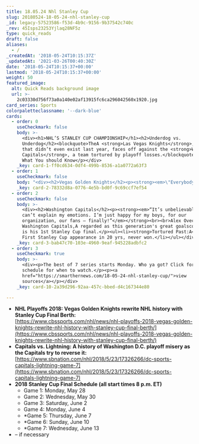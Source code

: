 ```yaml
---
title: 18.05.24 Nhl Stanley Cup
slug: 20180524-18-05-24-nhl-stanley-cup
_id: legacy-57523586-f53d-4b9c-9156-9b37542c740c
_rev: 45Isps23253Yjlaq28NF5z
type: quick_reads
draft: false
aliases:
  - /
_createdAt: '2018-05-24T10:15:37Z'
_updatedAt: '2021-03-26T00:40:30Z'
date: '2018-05-24T10:15:37+00:00'
lastmod: '2018-05-24T10:15:37+00:00'
weight: 50
featured_image:
  alt: Quick Reads background image
  url: >-
    2c03330d756f73a0a140e02af13915fc6ca296042560x1920.jpg
card_series: Sports
colorpaletteclassname: '--dark-blue'
cards:
  - order: 0
    useCheckmark: false
    body: >-
      <div><h1>NHL’S STANLEY CUP CHAMPIONSHIP</h1><h2>Underdog vs.
      Underdog</h2><blockquote>TheA <strong>Las Vegas Knights</strong>,A a team
      that didn’t even exist last year, faces off against the <strong>Washington
      Capitals</strong>, a team tortured by playoff losses.</blockquote><p>flip:
      What You should Know</p></div>
    _key: card-1-ff0cd634-0df4-499b-8536-a1a0772a63f3
  - order: 1
    useCheckmark: false
    body: "<div><h2>Vegas Golden Knights</h2><p><strong><em>\"Everybody on this team has something to prove. We call ourselves a\x18The Golden Misfits’ for a reason. We’re doing a good job of proving everybody wrong.\"</em></strong><br><br>Ryan Reaves, Golden Knights, helped score winning goal that sent team to the Final.</p><ul><li><strong>New franchise:</strong> At one point, 500-1 odds to win championship.</li></ul></div>"
    _key: card-2-78332d8a-0776-4e5b-bd0f-9c69ccf7ef54
  - order: 2
    useCheckmark: false
    body: >-
      <div><h2>Washington Capitals</h2><p><strong><em>“It’s unbelievable… I
      can’t explain my emotions. I’m just happy for my boys, for our
      organization, our fans — finally!”</em></strong><br><br>Alex Ovechkin,
      Washington Capitals,A regarded as this generation's great goalscorer. This
      is his 1st Stanley Cup final.</p><ul><li><strong>Tortured Past:A</strong>
      First Stanley Cup appearance in 20 yrs, never won.</li></ul></div>
    _key: card-3-bab47c70-103e-4960-9eaf-945228adbfc2
  - order: 3
    useCheckmark: true
    body: >-
      <div><p>The best of 7 series starts Monday. Who ya got? Click for the full
      schedule for when to watch.</p><p><a
      href="https://smarthernews.com/18-05-24-nhl-stanley-cup/">view
      sources</a></p></div>
    _key: card-10-2a39d296-92aa-457c-bbed-d4c167344e80

---
```

* **NHL Playoffs 2018: Vegas Golden Knights rewrite NHL history with Stanley Cup Final Berth:**  
[https://www.cbssports.com/nhl/news/nhl-playoffs-2018-vegas-golden-knights-rewrite-nhl-history-with-stanley-cup-final-berth/](https://www.cbssports.com/nhl/news/nhl-playoffs-2018-vegas-golden-knights-rewrite-nhl-history-with-stanley-cup-final-berth/)
* **Capitals vs. Lightning: A history of Washington D.C. playoff misery as the Capitals try to reverse it:**  
[https://www.sbnation.com/nhl/2018/5/23/17326266/dc-sports-capitals-lightning-game-7](https://www.sbnation.com/nhl/2018/5/23/17326266/dc-sports-capitals-lightning-game-7)
* **2018 Stanley Cup Final Schedule (all start times 8 p.m. ET)**
  * Game 1: Monday, May 28
  * Game 2: Wednesday, May 30
  * Game 3: Saturday, June 2
  * Game 4: Monday, June 4
  * *Game 5: Thursday, June 7
  * *Game 6: Sunday, June 10
  * *Game 7: Wednesday, June 13  
* – if necessary